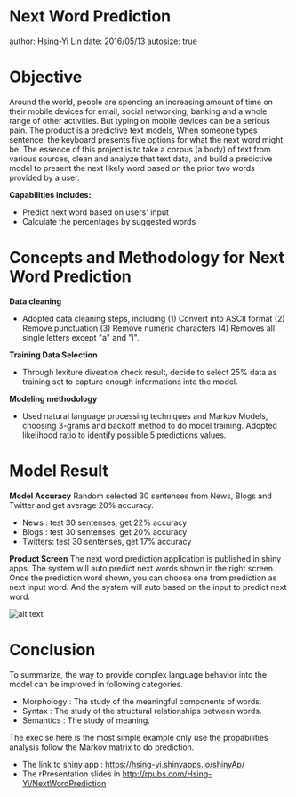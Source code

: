 Next Word Prediction
========================================================
author: Hsing-Yi Lin
date: 2016/05/13
autosize: true

Objective
========================================================
Around the world, people are spending an increasing amount of time on their mobile devices for email, social networking, banking and a whole range of other activities. But typing on mobile devices can be a serious pain. 
The product is a predictive text models, When someone types sentence, the keyboard presents five options for what the next word might be.
The essence of this project is to take a corpus (a body) of text from various sources, clean and analyze that text data, and build a predictive model to present the next likely word based on the prior two words provided by a user.

**Capabilities includes:**
- Predict next word based on users' input
- Calculate the percentages by suggested words



Concepts and Methodology for Next Word Prediction
========================================================
**Data cleaning**
- Adopted data cleaning steps, including (1) Convert into ASCII format  (2) Remove punctuation (3) Remove numeric characters (4)  Removes all single letters except "a" and "i".

**Training Data Selection**
- Through lexiture diveation check result, decide to select 25% data as training set to capture enough informations into the model.

**Modeling methodology**
- Used natural language processing techniques and Markov Models, choosing 3-grams and backoff method to do model training. Adopted likelihood ratio to identify possible 5 predictions values.


Model Result
========================================================

**Model Accuracy**
Random selected 30 sentenses from News, Blogs and Twitter and get average 20% accuracy.
- News : test 30 sentenses, get 22% accuracy
- Blogs : test 30 sentenses, get 20% accuracy
- Twitters: test 30 sentenses, get 17% accuracy

**Product Screen**
The next word prediction application is published in shiny apps.
The system will auto predict next words shown in the right screen.
Once the prediction word shown, you can choose one from prediction as next input word. And the system will auto based on the input to predict next word.

![alt text](screen_capture.png)


Conclusion
========================================================
To summarize, the way to provide complex language behavior into the model can be improved in following categories.
- Morphology : The study of the meaningful components of words.
- Syntax : The study of the structural relationships between words.
- Semantics : The study of meaning.

The execise here is the most simple example only use the propabilities analysis follow the Markov matrix to do prediction.
- The link to shiny app : <https://hsing-yi.shinyapps.io/shinyAp/>
- The rPresentation slides in <http://rpubs.com/Hsing-Yi/NextWordPrediction>

